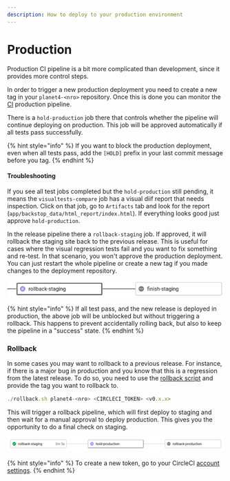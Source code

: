 ```yaml
---
description: How to deploy to your production environment
---
```


# Production

Production CI pipeline is a bit more complicated than development, since it provides more control steps.

In order to trigger a new production deployment you need to create a new tag in your `planet4-<nro>` repository.
Once this is done you can monitor the [CI](https://app.circleci.com/projects/project-dashboard/github/greenpeace) production pipeline.

There is a `hold-production` job there that controls whether the pipeline will continue deploying on production. This job will be approved automatically if all tests pass successfully.

{% hint style="info" %}
If you want to block the production deployment, even when all tests pass, add the `[HOLD]` prefix in your last commit message before you tag.
{% endhint %}

#### Troubleshooting

If you see all test jobs completed but the `hold-production` still pending, it means the `visualtests-compare` job has a visual diif report that needs inspection. Click on that job, go to `Artifacts` tab and look for the report \(`app/backstop_data/html_report/index.html`\). If everything looks good just approve `hold-production`.

In the release pipeline there a `rollback-staging` job. If approved, it will rollback the staging site back to the previous release. This is useful for cases where the visual regression tests fail and you want to fix something and re-test. In that scenario, you won't approve the production deployment. You can just restart the whole pipeline or create a new tag if you made changes to the deployment repository.

![Rollback Staging](../../.gitbook/assets/rollback-staging%20%281%29.png)

{% hint style="info" %}
If all test pass, and the new release is deployed in production, the above job will be unblocked but without triggering a rollback. This happens to prevent accidentally rolling back, but also to keep the pipeline in a "success" state.
{% endhint %}

### Rollback

In some cases you may want to rollback to a previous release. For instance, if there is a major bug in production and you know that this is a regression from the latest release. To do so, you need to use the [rollback script](https://github.com/greenpeace/planet4-base-fork/blob/master/scripts/rollback.sh) and provide the tag you want to rollback to.

```javascript
./rollback.sh planet4-<nro> <CIRCLECI_TOKEN> <v0.x.x>
```

This will trigger a rollback pipeline, which will first deploy to staging and then wait for a manual approval to deploy production. This gives you the opportunity to do a final check on staging.

![](../../.gitbook/assets/rollback%20%281%29.png)

{% hint style="info" %}
To create a new token, go to your CircleCI [account settings](https://app.circleci.com/settings/user/tokens).
{% endhint %}
